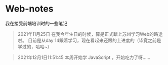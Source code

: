 # Web-notes
我在接受前端培训时的一些笔记

> 2021年11月25日 在我今年生日的时候，算是正式踏上苏州学习Web的路途啦。 
> 目前是从day 14跟着学习，现在看起来还跟的上进度的（毕竟之前是学过的，哈哈~）

> 2021年12月1日11:51:45 本周开始学 JavaScript ，开始吃力了呀……
